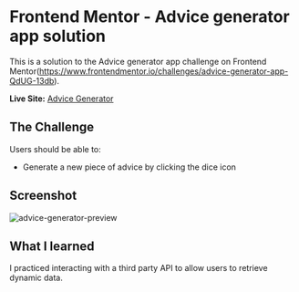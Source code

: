 # Frontend Mentor - Advice generator app solution

This is a solution to the Advice generator app challenge on Frontend Mentor(https://www.frontendmentor.io/challenges/advice-generator-app-QdUG-13db).

**Live Site:** [Advice Generator](https://random-advice-gen.vercel.app/)

## The Challenge

Users should be able to:

- Generate a new piece of advice by clicking the dice icon

## Screenshot

![advice-generator-preview](https://user-images.githubusercontent.com/95510710/194730508-bfa52071-1ab4-400d-8699-bbfcf4782e48.png)

## What I learned

I practiced interacting with a third party API to allow users to retrieve dynamic data.
